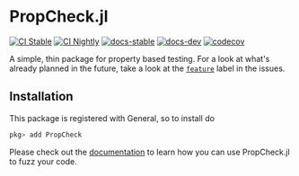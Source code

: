 # PropCheck.jl

[![CI Stable](https://github.com/Seelengrab/PropCheck.jl/actions/workflows/ci.yml/badge.svg?branch=main)](https://github.com/Seelengrab/PropCheck.jl/actions/workflows/ci.yml)
[![CI Nightly](https://github.com/Seelengrab/PropCheck.jl/actions/workflows/nightly.yml/badge.svg?branch=main)](https://github.com/Seelengrab/PropCheck.jl/actions/workflows/nightly.yml)
[![docs-stable](https://img.shields.io/badge/docs-stable-blue.svg)](https://seelengrab.github.io/PropCheck.jl/stable)
[![docs-dev](https://img.shields.io/badge/docs-dev-blue.svg)](https://seelengrab.github.io/PropCheck.jl/dev)
[![codecov](https://codecov.io/github/Seelengrab/PropCheck.jl/branch/main/graph/badge.svg?token=8IJ4R0KB82)](https://codecov.io/github/Seelengrab/PropCheck.jl)

A simple, thin package for property based testing. 
For a look at what's already planned in the future, take a look at the [`feature`](https://github.com/Seelengrab/PropCheck.jl/issues?q=is%3Aissue+is%3Aopen+label%3Afeature) label in the issues.

## Installation

This package is registered with General, so to install do

```julia
pkg> add PropCheck
```

Please check out the [documentation](https://seelengrab.github.io/PropCheck.jl/) to learn how you can use PropCheck.jl to fuzz your code.
